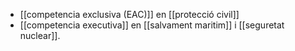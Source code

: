 - [[competencia exclusiva (EAC)]] en [[protecció civil]]
- [[competencia executiva]] en [[salvament maritim]] i [[seguretat nuclear]].